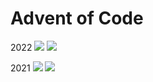 # Advent of Code
2022
![](https://img.shields.io/badge/stars%20⭐-18-yellow)
![](https://img.shields.io/badge/days%20completed-9-red)

2021 
![](https://img.shields.io/badge/stars%20⭐-18-yellow)
![](https://img.shields.io/badge/days%20completed-9-red)

